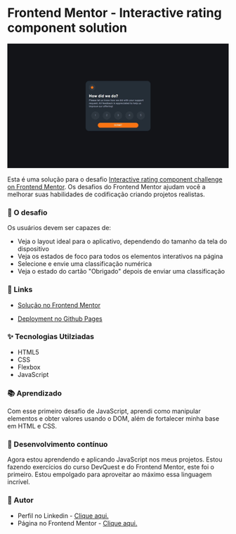 # Frontend Mentor - Interactive rating component solution

![](./design/desktop-design.jpg)

Esta é uma solução para o desafio [Interactive rating component challenge on Frontend Mentor](https://www.frontendmentor.io/challenges/interactive-rating-component-koxpeBUmI). Os desafios do Frontend Mentor ajudam você a melhorar suas habilidades de codificação criando projetos realistas.

### 🎯 O desafio

Os usuários devem ser capazes de:

- Veja o layout ideal para o aplicativo, dependendo do tamanho da tela do dispositivo
- Veja os estados de foco para todos os elementos interativos na página
- Selecione e envie uma classificação numérica
- Veja o estado do cartão "Obrigado" depois de enviar uma classificação

### 🔗 Links 

- [Solução no Frontend Mentor](https://www.frontendmentor.io/solutions/interactive-rating-component-l0Fu_Na9na)

- [Deployment no Github Pages](https://fransuelton.github.io/interactive-rating-component/)

### ✨ Tecnologias Utilziadas

- HTML5
- CSS
- Flexbox
- JavaScript

### 📚 Aprendizado

Com esse primeiro desafio de JavaScript, aprendi como manipular elementos e obter valores usando o DOM, além de fortalecer minha base em HTML e CSS.

### 🚀 Desenvolvimento contínuo

Agora estou aprendendo e aplicando JavaScript nos meus projetos. Estou fazendo exercícios do curso DevQuest e do Frontend Mentor, este foi o primeiro. Estou empolgado para aproveitar ao máximo essa linguagem incrível.

### 🙋 Autor

- Perfil no Linkedin - [Clique aqui.](https://www.linkedin.com/in/fransuelton/)
- Página no Frontend Mentor - [Clique aqui.](https://www.frontendmentor.io/profile/Fransuelton)